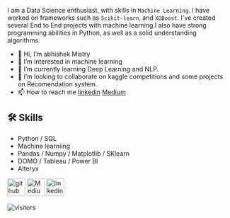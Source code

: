 I am a Data Science enthusiast, with skills in `Machine Learning`. I have worked on frameworks such as `Scikit-learn`, and `XGBoost`. I've created several End to End projects with machine learning.I also have strong programming abilities in Python, as well as a solid understanding algorithms.

- 👋 Hi, I’m abhishek Mistry
- 👀 I’m interested in machine learning 
- 🌱 I’m currently learning Deep Learning and NLP. 
- 💞️ I’m looking to collaborate on kaggle competitions and some projects on Recomendation system.
- 📫 How to reach me [linkedin](https://www.linkedin.com/in/abhishek-mistry-0351081b1/) [Medium](https://medium.com/@abhimistry311295)

<!---<p>
<h3 align="center"> Languages and Tools</h3>
</p>
<br />
<p align="center">
<img src="https://img.icons8.com/fluency/48/000000/python.png"/>
<img src="https://img.icons8.com/fluency/48/000000/mysql-logo.png"/>
<img src="https://img.icons8.com/color/48/000000/power-bi.png"/>

   </p>--->
   
## 🛠 Skills
- Python / SQL
- Machine learniing 
- Pandas / Numpy / Matplotlib / SKlearn
- DOMO / Tableau / Power BI
- Alteryx




[<img src='https://cdn.jsdelivr.net/npm/simple-icons@3.0.1/icons/github.svg' alt='github' height='40'>](https://github.com/abhi311295)
[<img src="https://cdn.jsdelivr.net/npm/simple-icons@3.0.1/icons/medium.svg" alt="Medium" height="40" >](https://medium.com/@abhimistry311295) 
[<img src='https://cdn.jsdelivr.net/npm/simple-icons@3.0.1/icons/linkedin.svg' alt='linkedin' height='40'>](https://www.linkedin.com/in/abhishek-mistry-0351081b1/)  

![visitors](https://visitor-badge.glitch.me/badge?page_id=80107475)
<!---
abhi311295/abhi311295 is a ✨ special ✨ repository because its `README.md` (this file) appears on your GitHub profile.
You can click the Preview link to take a look at your changes.
--->
